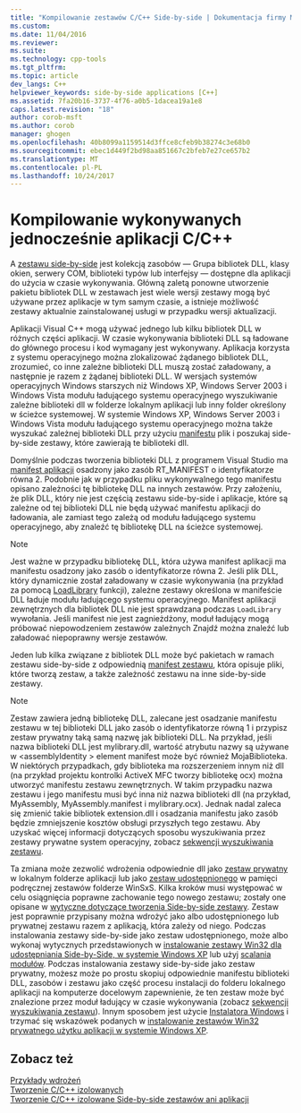 ```yaml
---
title: "Kompilowanie zestawów C/C++ Side-by-side | Dokumentacja firmy Microsoft"
ms.custom: 
ms.date: 11/04/2016
ms.reviewer: 
ms.suite: 
ms.technology: cpp-tools
ms.tgt_pltfrm: 
ms.topic: article
dev_langs: C++
helpviewer_keywords: side-by-side applications [C++]
ms.assetid: 7fa20b16-3737-4f76-a0b5-1dacea19a1e8
caps.latest.revision: "18"
author: corob-msft
ms.author: corob
manager: ghogen
ms.openlocfilehash: 40b8099a1159514d3ffce8cfeb9b38274c3e68b0
ms.sourcegitcommit: ebec1d449f2bd98aa851667c2bfeb7e27ce657b2
ms.translationtype: MT
ms.contentlocale: pl-PL
ms.lasthandoff: 10/24/2017
---
```

# <a name="building-cc-side-by-side-assemblies"></a>Kompilowanie wykonywanych jednocześnie aplikacji C/C++
A [zestawu side-by-side](http://msdn.microsoft.com/library/windows/desktop/ff951640) jest kolekcją zasobów — Grupa bibliotek DLL, klasy okien, serwery COM, biblioteki typów lub interfejsy — dostępne dla aplikacji do użycia w czasie wykonywania. Główną zaletą ponowne utworzenie pakietu bibliotek DLL w zestawach jest wiele wersji zestawy mogą być używane przez aplikacje w tym samym czasie, a istnieje możliwość zestawy aktualnie zainstalowanej usługi w przypadku wersji aktualizacji.  
  
 Aplikacji Visual C++ mogą używać jednego lub kilku bibliotek DLL w różnych części aplikacji. W czasie wykonywania biblioteki DLL są ładowane do głównego procesu i kod wymagany jest wykonywany. Aplikacja korzysta z systemu operacyjnego można zlokalizować żądanego bibliotek DLL, zrozumieć, co inne zależne biblioteki DLL muszą zostać załadowany, a następnie je razem z żądanej biblioteki DLL. W wersjach systemów operacyjnych Windows starszych niż Windows XP, Windows Server 2003 i Windows Vista modułu ładującego systemu operacyjnego wyszukiwanie zależne biblioteki dll w folderze lokalnym aplikacji lub inny folder określony w ścieżce systemowej. W systemie Windows XP, Windows Server 2003 i Windows Vista modułu ładującego systemu operacyjnego można także wyszukać zależnej biblioteki DLL przy użyciu [manifestu](http://msdn.microsoft.com/library/windows/desktop/aa375365) plik i poszukaj side-by-side zestawy, które zawierają te biblioteki dll.  
  
 Domyślnie podczas tworzenia biblioteki DLL z programem Visual Studio ma [manifest aplikacji](http://msdn.microsoft.com/library/windows/desktop/aa374191) osadzony jako zasób RT_MANIFEST o identyfikatorze równa 2. Podobnie jak w przypadku pliku wykonywalnego tego manifestu opisano zależności tę bibliotekę DLL na innych zestawów. Przy założeniu, że plik DLL, który nie jest częścią zestawu side-by-side i aplikacje, które są zależne od tej biblioteki DLL nie będą używać manifestu aplikacji do ładowania, ale zamiast tego zależą od modułu ładującego systemu operacyjnego, aby znaleźć tę bibliotekę DLL na ścieżce systemowej.  
  
> [!NOTE]
>  Jest ważne w przypadku bibliotekę DLL, która używa manifest aplikacji ma manifestu osadzony jako zasób o identyfikatorze równa 2. Jeśli plik DLL, który dynamicznie został załadowany w czasie wykonywania (na przykład za pomocą [LoadLibrary](http://msdn.microsoft.com/library/windows/desktop/ms684175) funkcji), zależne zestawy określona w manifeście DLL ładuje modułu ładującego systemu operacyjnego. Manifest aplikacji zewnętrznych dla bibliotek DLL nie jest sprawdzana podczas `LoadLibrary` wywołania. Jeśli manifest nie jest zagnieżdżony, moduł ładujący mogą próbować niepowodzeniem zestawów zależnych Znajdź można znaleźć lub załadować niepoprawny wersje zestawów.  
  
 Jeden lub kilka związane z bibliotek DLL może być pakietach w ramach zestawu side-by-side z odpowiednią [manifest zestawu](http://msdn.microsoft.com/library/windows/desktop/aa374219), która opisuje pliki, które tworzą zestaw, a także zależność zestawu na inne side-by-side zestawy.  
  
> [!NOTE]
>  Zestaw zawiera jedną bibliotekę DLL, zalecane jest osadzanie manifestu zestawu w tej biblioteki DLL jako zasób o identyfikatorze równą 1 i przypisz zestaw prywatny taką samą nazwę jak biblioteki DLL. Na przykład, jeśli nazwa biblioteki DLL jest mylibrary.dll, wartość atrybutu nazwy są używane w \<assemblyIdentity > element manifest może być również MojaBiblioteka. W niektórych przypadkach, gdy biblioteka ma rozszerzeniem innym niż dll (na przykład projektu kontrolki ActiveX MFC tworzy bibliotekę ocx) można utworzyć manifestu zestawu zewnętrznych. W takim przypadku nazwa zestawu i jego manifestu musi być inna niż nazwa biblioteki dll (na przykład, MyAssembly, MyAssembly.manifest i mylibrary.ocx). Jednak nadal zaleca się zmienić takie bibliotek extension.dll i osadzania manifestu jako zasób będzie zmniejszenie kosztów obsługi przyszłych tego zestawu. Aby uzyskać więcej informacji dotyczących sposobu wyszukiwania przez zestawy prywatne system operacyjny, zobacz [sekwencji wyszukiwania zestawu](http://msdn.microsoft.com/library/windows/desktop/aa374224).  
  
 Ta zmiana może zezwolić wdrożenia odpowiednie dll jako [zestaw prywatny](http://msdn.microsoft.com/library/windows/desktop/aa370850) w lokalnym folderze aplikacji lub jako [zestaw udostępnionego](http://msdn.microsoft.com/library/windows/desktop/aa371839) w pamięci podręcznej zestawów folderze WinSxS. Kilka kroków musi występować w celu osiągnięcia poprawne zachowanie tego nowego zestawu; zostały one opisane w [wytyczne dotyczące tworzenia Side-by-side zestawy](http://msdn.microsoft.com/library/windows/desktop/aa375155). Zestaw jest poprawnie przypisany można wdrożyć jako albo udostępnionego lub prywatnej zestawu razem z aplikacją, która zależy od niego. Podczas instalowania zestawy side-by-side jako zestaw udostępnionego, może albo wykonaj wytycznych przedstawionych w [instalowanie zestawy Win32 dla udostępniania Side-by-Side, w systemie Windows XP](http://msdn.microsoft.com/library/windows/desktop/aa369532) lub użyj [scalania modułów](http://msdn.microsoft.com/library/windows/desktop/aa369820). Podczas instalowania zestawy side-by-side jako zestaw prywatny, możesz może po prostu skopiuj odpowiednie manifestu biblioteki DLL, zasobów i zestawu jako część procesu instalacji do folderu lokalnego aplikacji na komputerze docelowym zapewnienie, że ten zestaw może być znalezione przez moduł ładujący w czasie wykonywania (zobacz [sekwencji wyszukiwania zestawu](http://msdn.microsoft.com/library/windows/desktop/aa374224)). Innym sposobem jest użycie [Instalatora Windows](http://msdn.microsoft.com/library/windows/desktop/cc185688) i trzymać się wskazówek podanych w [instalowanie zestawów Win32 prywatnego użytku aplikacji w systemie Windows XP](http://msdn.microsoft.com/library/windows/desktop/aa369534).  
  
## <a name="see-also"></a>Zobacz też  
 [Przykłady wdrożeń](../ide/deployment-examples.md)   
 [Tworzenie C/C++ izolowanych](../build/building-c-cpp-isolated-applications.md)   
 [Tworzenie C/C++ izolowane Side-by-side zestawów ani aplikacji](../build/building-c-cpp-isolated-applications-and-side-by-side-assemblies.md)